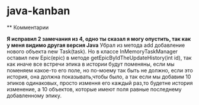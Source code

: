# java-kanban
** Комментарии 

**Я исправил 2 замечания из 4, одно ты сказал я могу опустить, так как у меня видимо другая версия Java**
Убрал из метода add добавление нового объекта new Task(task). Но в классе InMemoryTaskManager 
оставил new Epic(epic) в методе getEpicByIdTheUpdateHistory(int id), так как иначе все встречи эпика в истории будут поменяны, если мы поменяем какое-то его поле, но по-моему так быть не должно, если это история, она должна показывать,чтобы было, а так если мы добавим 10 эпиков одинаковых, просто измення его каждый раз,то будетне история изменение, а 10 объектов, которые имеют поля равные последнему добавленному эпику.
